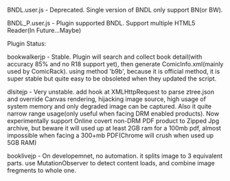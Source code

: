 BNDL.user.js - Deprecated. Single version of BNDL only support BN(or BW).

BNDL_P.user.js - Plugin supported BNDL. Support multiple HTML5 Reader(In Future...Maybe)

Plugin Status:

bookwalkerjp - Stable. Plugin will search and collect book detail(with accuracy 85% and no R18 support yet), then generate ComicInfo.xml(mainly used by ComicRack). using method 'b9b', because it is official method, it is super stable but quite easy to be obsoleted when they updated the script.

dlsitejp - Very unstable. add hook at XMLHttpRequest to parse ztree.json and override Canvas rendering, hijacking image source, high usage of system memory and only degraded image can be captured. Also it quite narrow range usage(only useful when facing DRM enabled products). Now experimentally support Online covert non-DRM PDF product to Zipped Jpg archive, but beware it will used up at least 2GB ram for a 100mb pdf, almost impossible when facing a 300+mb PDF(Chrome will crush when used up 5GB RAM)

booklivejp - On developemnet, no automation. it splits image to 3 equivalent parts. use MutationObserver to detect content loads, and combine image fregments to whole one.
